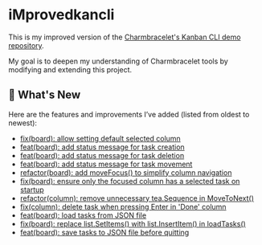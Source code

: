 # iMprovedkancli

This is my improved version of the [Charmbracelet's Kanban CLI demo repository](https://github.com/charmbracelet/kancli).

My goal is to deepen my understanding of Charmbracelet tools by modifying and extending this project.

## 📜 What's New

Here are the features and improvements I’ve added (listed from oldest to newest):

- [fix(board): allow setting default selected column](https://github.com/mustafa-ozturk/iMkancli/commit/a5a52b0)
- [feat(board): add status message for task creation](https://github.com/mustafa-ozturk/iMkancli/commit/42adfad)
- [feat(board): add status message for task deletion](https://github.com/mustafa-ozturk/iMkancli/commit/606017a)
- [feat(board): add status message for task movement](https://github.com/mustafa-ozturk/iMkancli/commit/5e8f27b)
- [refactor(board): add moveFocus() to simplify column navigation](https://github.com/mustafa-ozturk/iMkancli/commit/74501fa)
- [fix(board): ensure only the focused column has a selected task on startup](https://github.com/mustafa-ozturk/iMkancli/commit/4ea71e9)
- [refactor(column): remove unnecessary tea.Sequence in MoveToNext()](https://github.com/mustafa-ozturk/iMkancli/commit/14408d1)
- [fix(column): delete task when pressing Enter in 'Done' column](https://github.com/mustafa-ozturk/iMkancli/commit/b5af3ce)
- [feat(board): load tasks from JSON file](https://github.com/mustafa-ozturk/iMkancli/commit/578f118)
- [fix(board): replace list.SetItems() with list.InsertItem() in loadTasks()](https://github.com/mustafa-ozturk/iMkancli/commit/152dd89)
- [feat(board): save tasks to JSON file before quitting](https://github.com/mustafa-ozturk/iMkancli/commit/09f7c89)
